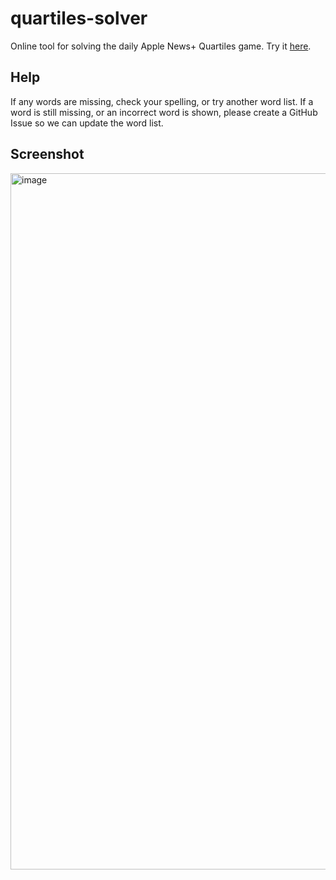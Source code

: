 # quartiles-solver
Online tool for solving the daily Apple News+ Quartiles game. Try it [here](https://quartiles.nilsstreedain.com).

## Help
If any words are missing, check your spelling, or try another word list. If a word is still missing, or an incorrect word is shown, please create a GitHub Issue so we can update the word list.

## Screenshot
<img width="1114" alt="image" src="https://github.com/nilsstreedain/quartiles-solver/assets/25465133/63180ad9-8b70-4d64-8a3f-fad296ab36f2">
